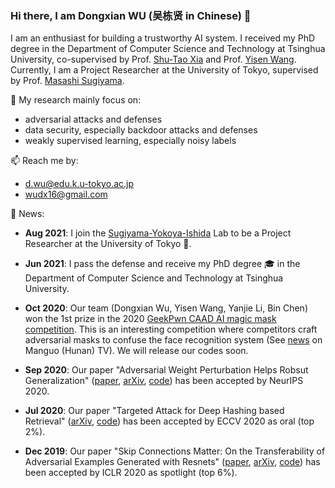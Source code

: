 ### Hi there, I am Dongxian WU (吴栋贤 in Chinese) 👋

I am an enthusiast for building a trustworthy AI system. I received my PhD degree in the Department of Computer Science and Technology at Tsinghua University, co-supervised by Prof. [Shu-Tao Xia](https://scholar.google.com/citations?user=koAXTXgAAAAJ&hl=en) and Prof. [Yisen Wang](https://sites.google.com/site/csyisenwang/). Currently, I am a Project Researcher at the University of Tokyo, supervised by Prof. [Masashi Sugiyama](http://www.ms.k.u-tokyo.ac.jp/sugi/index.html).

🔭 My research mainly focus on:
- adversarial attacks and defenses
- data security, especially backdoor attacks and defenses
- weakly supervised learning, especially noisy labels

📫 Reach me by:
- d.wu@edu.k.u-tokyo.ac.jp
- wudx16@gmail.com


💬 News:

- **Aug 2021**: I join the [Sugiyama-Yokoya-Ishida](http://www.ms.k.u-tokyo.ac.jp/index.html) Lab to be a Project Researcher at the University of Tokyo 🗻.

- **Jun 2021**: I pass the defense and receive my PhD degree 🎓 in the Department of Computer Science and Technology at Tsinghua University.

- **Oct 2020**: Our team (Dongxian Wu, Yisen Wang, Yanjie Li, Bin Chen) won the 1st prize in the 2020 [GeekPwn CAAD AI magic mask competition](http://hof.geekpwn.org/zh/index.html). This is an interesting competition where competitors craft adversarial masks to confuse the face recognition system (See [news](https://www.mgtv.com/b/334872/10358357.html?fpa=se&lastp=so_result) on Manguo (Hunan) TV). We will release our codes soon.

- **Sep 2020**: Our paper "Adversarial Weight Perturbation Helps Robsut Generalization" ([paper](https://papers.nips.cc/paper/2020/hash/1ef91c212e30e14bf125e9374262401f-Abstract.html), [arXiv](https://arxiv.org/pdf/2004.05884.pdf), [code](https://github.com/csdongxian/AWP)) has been accepted by NeurIPS 2020.

- **Jul 2020**: Our paper "Targeted Attack for Deep Hashing based Retrieval" ([arXiv](https://arxiv.org/pdf/2004.07955.pdf), [code](https://github.com/jiawangbai/DHTA-master)) has been accepted by ECCV 2020 as oral (top 2%).

- **Dec 2019**: Our paper "Skip Connections Matter: On the Transferability of Adversarial Examples Generated with Resnets" ([paper](https://openreview.net/forum?id=BJlRs34Fvr), [arXiv](https://arxiv.org/pdf/2002.05990.pdf),  [code](https://github.com/csdongxian/skip-connections-matter)) has been accepted by ICLR 2020 as spotlight (top 6%).
